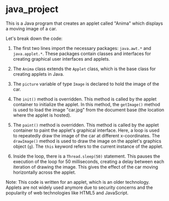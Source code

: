 # java_project
This is a Java program that creates an applet called "Anima" which displays a moving image of a car. 

Let's break down the code:

1. The first two lines import the necessary packages: `java.awt.*` and `java.applet.*`. These packages contain classes and interfaces for creating graphical user interfaces and applets.

2. The `Anima` class extends the `Applet` class, which is the base class for creating applets in Java.

3. The `picture` variable of type `Image` is declared to hold the image of the car.

4. The `init()` method is overridden. This method is called by the applet container to initialize the applet. In this method, the `getImage()` method is used to load the image "car.jpg" from the document base (the location where the applet is hosted).

5. The `paint()` method is overridden. This method is called by the applet container to paint the applet's graphical interface. Here, a loop is used to repeatedly draw the image of the car at different x-coordinates. The `drawImage()` method is used to draw the image on the applet's graphics object (`g`). The `this` keyword refers to the current instance of the applet.

6. Inside the loop, there is a `Thread.sleep(50)` statement. This pauses the execution of the loop for 50 milliseconds, creating a delay between each iteration of drawing the image. This gives the effect of the car moving horizontally across the applet.

Note: This code is written for an applet, which is an older technology. Applets are not widely used anymore due to security concerns and the popularity of web technologies like HTML5 and JavaScript.
